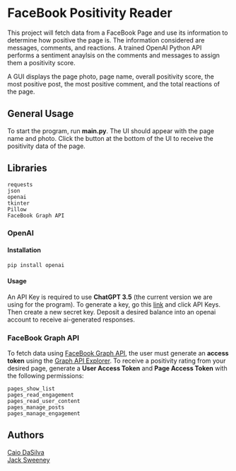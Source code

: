 # FaceBook Positivity Reader

This project will fetch data from a FaceBook Page and use its information to determine
how positive the page is. The information considered are messages, comments, and reactions.
A trained OpenAI Python API performs a sentiment anaylsis on the comments and messages
to assign them a positivity score.

A GUI displays the page photo, page name, overall positivity score, the most positive post,
the most positive comment, and the total reactions of the page.

## General Usage

To start the program, run **main.py**. The UI should appear with the page name and photo. Click the button at the bottom of the UI to receive the positivity data of the page.

## Libraries

```
requests
json
openai
tkinter
Pillow
FaceBook Graph API
```

### OpenAI

#### Installation

```bash
pip install openai
```

#### Usage

An API Key is required to use **ChatGPT 3.5** (the current version we are using for the program). To generate a key, go this [link](https://platform.openai.com/api-keys) and click API Keys. Then create a new secret key. Deposit a desired balance into an openai account to receive ai-generated responses.

### FaceBook Graph API

To fetch data using [FaceBook Graph API](https://developers.facebook.com/docs/graph-api/), the user must generate an **access token** using the [Graph API Explorer](https://developers.facebook.com/tools/explorer/). To receive a positivity rating from your desired page, generate a **User Access Token** and **Page Access Token** with the following permissions:

```
pages_show_list
pages_read_engagement
pages_read_user_content
pages_manage_posts
pages_manage_engagement
```

## Authors

[Caio DaSilva](https://www.linkedin.com/in/caio-dasilva-1018b228b/)
<br>
[Jack Sweeney](https://www.linkedin.com/in/jack-sweeney-5145002a3/)
